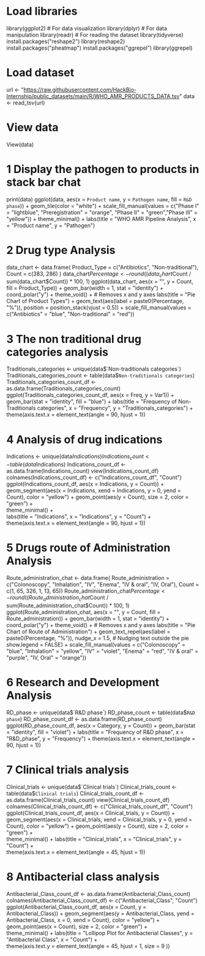 # Load libraries
library(ggplot2)     # For data visualization
library(dplyr)       # For data manipulation
library(readr)       # For reading the dataset
library(tidyverse)
install.packages("reshape2")
library(reshape2)
install.packages("pheatmap")
install.packages("ggrepel")
library(ggrepel)

# Load dataset
url <- "https://raw.githubusercontent.com/HackBio-Internship/public_datasets/main/R/WHO_AMR_PRODUCTS_DATA.tsv"
data <- read_tsv(url)
# View data
View(data)

# 1 Display the pathogen to products in stack bar chat
print(data)
ggplot(data, aes(x = `Product name`, y = `Pathogen name`, fill = `R&D phase`)) +
  geom_tile(color = "white") +
  scale_fill_manual(values = c("Phase I" = "lightblue", "Preregistration" = "orange", "Phase II" = "green","Phase III" = "yellow")) +
  theme_minimal() +
  labs(title = "WHO AMR Pipeline Analysis", x = "Product name", y = "Pathogen")

# 2 Drug type Analysis
data_chart <- data.frame(
  Product_Type = c("Antibiotics", "Non-traditional"),
  Count = c(383, 286)
)
data_chart$Percentage <- round((data_chart$Count / sum(data_chart$Count)) * 100, 1)
ggplot(data_chart, aes(x = "", y = Count, fill = Product_Type)) +
  geom_bar(width = 1, stat = "identity") +
  coord_polar("y") +
  theme_void() +  # Removes x and y axes
  labs(title = "Pie Chart of Product Types") +
  geom_text(aes(label = paste0(Percentage, "%")),
            position = position_stack(vjust = 0.5)) + 
  scale_fill_manual(values = c("Antibiotics" = "blue", "Non-traditional" = "red"))

# 3 The non traditional drug categories analysis
Traditionals_categories <- unique(data$`Non-traditionals categories`)
Traditionals_categories_count <- table(data$`Non-traditionals categories`)
Traditionals_categories_count_df <- as.data.frame(Traditionals_categories_count)
ggplot(Traditionals_categories_count_df, aes(x = Freq, y = Var1)) +
  geom_bar(stat = "identity", fill = "blue") +
  labs(title = "Frequency of Non-Traditionals categories", x = "Frequency", y = "Traditionals_categories") +
  theme(axis.text.x = element_text(angle = 90, hjust = 1))

# 4 Analysis of drug indications
Indications <- unique(data$Indications)
Indications_count <- table(data$Indications)
Indications_count_df <- as.data.frame(Indications_count)
view(Indications_count_df)
colnames(Indications_count_df) <- c("Indications_count_df", "Count")
ggplot(Indications_count_df, aes(x = Indications, y = Count)) +
  geom_segment(aes(x = Indications, xend = Indications, y = 0, yend = Count), color = "yellow") + 
  geom_point(aes(y = Count), size = 2, color = "green") +  
  theme_minimal() +  
  labs(title = "Indications", x = "Indications", y = "Count") +  
  theme(axis.text.x = element_text(angle = 90, hjust = 1)) 



# 5 Drugs route of Administration Analysis
 Route_administration_chat  <- data.frame(
    Route_administration = c("Colonoscopy", "Inhalation", "IV", "Enema", "IV & oral", "IV, Oral"),
    Count = c(1, 65, 326, 1, 13, 65))
  Route_administration_chat$Percentage <- round((Route_administration_chat$Count / sum(Route_administration_chat$Count)) * 100, 1)
 ggplot(Route_administration_chat, aes(x = "", y = Count, fill = Route_administration)) +
    geom_bar(width = 1, stat = "identity") +
    coord_polar("y") +
    theme_void() +  # Removes x and y axes
    labs(title = "Pie Chart of Route of Administration") +
    geom_text_repel(aes(label = paste0(Percentage, "%")),
                    nudge_x = 1.5,  # Nudging text outside the pie
                    show.legend = FALSE) +
    scale_fill_manual(values = c("Colonoscopy" = "blue",  "Inhalation" = "yellow", "IV" = "violet", "Enema" = "red", "IV & oral" = "purple", "IV, Oral" = "orange"))
  

# 6 Research and Development Analysis
RD_phase <- unique(data$`R&D phase`)
RD_phase_count <- table(data$`R&D phase`)
RD_phase_count_df <- as.data.frame(RD_phase_count)
ggplot(RD_phase_count_df, aes(x = Category, y = Count)) +
  geom_bar(stat = "identity", fill = "violet") +
  labs(title = "Frequency of R&D phase", x = "R&D_phase", y = "Frequency") +
  theme(axis.text.x = element_text(angle = 90, hjust = 1))

# 7 Clinical trials analysis
Clinical_trials <- unique(data$`Clinical trials`)
Clinical_trials_count <- table(data$`Clinical trials`)
Clinical_trials_count_df <- as.data.frame(Clinical_trials_count)
view(Clinical_trials_count_df)
colnames(Clinical_trials_count_df) <- c("Clinical_trials_count_df", "Count")
ggplot(Clinical_trials_count_df, aes(x = Clinical_trials, y = Count)) +
  geom_segment(aes(x = Clinical_trials, xend = Clinical_trials, y = 0, yend = Count), color = "yellow") + 
  geom_point(aes(y = Count), size = 2, color = "green") +  
  theme_minimal() + 
  labs(title = "Clinical_trials", x = "Clinical_trials", y = "Count") +  
  theme(axis.text.x = element_text(angle = 45, hjust = 1))  


# 8 Antibacterial class analysis
Antibacterial_Class_count_df <- as.data.frame(Antibacterial_Class_count)
colnames(Antibacterial_Class_count_df) <- c("Antibacterial_Class", "Count")
ggplot(Antibacterial_Class_count_df, aes(x = Count, y = Antibacterial_Class)) +
  geom_segment(aes(y = Antibacterial_Class, yend = Antibacterial_Class, x = 0, xend = Count), color = "yellow") +  
  geom_point(aes(x = Count), size = 2, color = "green") +  
  theme_minimal() + 
  labs(title = "Lollipop Plot for Antibacterial Classes", y = "Antibacterial Class", x = "Count") +  
  theme(axis.text.y = element_text(angle = 45, hjust = 1, size = 9 ))  



